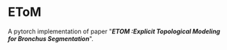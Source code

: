 # EToM
A pytorch implementation of paper "**_ETOM :Explicit Topological Modeling for Bronchus Segmentation_**".
